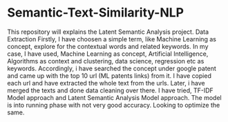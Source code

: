 # Semantic-Text-Similarity-NLP

This repository will explains the Latent Semantic Analysis project.
Data Extraction
Firstly, I have choosen a simple term, like Machine Learning as concept, explore for the contextual words and related keywords.
In my case, I have used, Machine Learning as concept, Artificial Intelligence, Algorithms as context and clustering, data science, regression etc as keywords.
Accordingly, i have searched the concept under google patent and came up with the top 10 url (ML patents links) from it. I have copied each url and have extracted the whole text from the urls.
Later, i have merged the texts and done data cleaning over there.
I have tried, TF-IDF Model approach and Latent Semantic Analysis Model approach. The model is into running phase with not very good accuracy. Looking to optimize the same.

